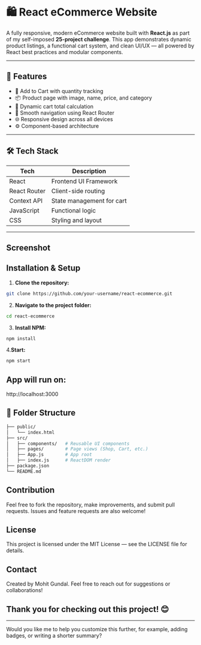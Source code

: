 # 🛍️ React eCommerce Website

A fully responsive, modern eCommerce website built with **React.js** as part of my self-imposed **25-project challenge**. This app demonstrates dynamic product listings, a functional cart system, and clean UI/UX — all powered by React best practices and modular components.

---

## 🚀 Features

- 🛒 Add to Cart with quantity tracking
- 📦 Product page with image, name, price, and category
- 🧮 Dynamic cart total calculation
- 🧭 Smooth navigation using React Router
- 🌐 Responsive design across all devices
- ⚙️ Component-based architecture

---

## 🛠️ Tech Stack

| Tech         | Description                   |
|--------------|-------------------------------|
| React        | Frontend UI Framework         |
| React Router | Client-side routing           |
| Context API  | State management for cart     |
| JavaScript   | Functional logic              |
| CSS          | Styling and layout            |

---

## Screenshot


## Installation & Setup
1. **Clone the repository:**
   
```bash
git clone https://github.com/your-username/react-ecommerce.git
```

2. **Navigate to the project folder:**
```bash
cd react-ecommerce
```

3. **Install NPM:**
```bash
npm install
```

4.**Start:**
```bash
npm start
```


## App will run on: 
http://localhost:3000



## 📁 Folder Structure

```bash
├── public/
│   └── index.html
├── src/
│   ├── components/   # Reusable UI components
│   ├── pages/        # Page views (Shop, Cart, etc.)
│   ├── App.js        # App root
│   ├── index.js      # ReactDOM render
├── package.json
└── README.md
```


## Contribution
Feel free to fork the repository, make improvements, and submit pull requests. Issues and feature requests are also welcome!


## License
This project is licensed under the MIT License — see the LICENSE file for details.


## Contact
Created by Mohit Gundal. Feel free to reach out for suggestions or collaborations!


## Thank you for checking out this project! 😊
---

Would you like me to help you customize this further, for example, adding badges, or writing a shorter summary?


